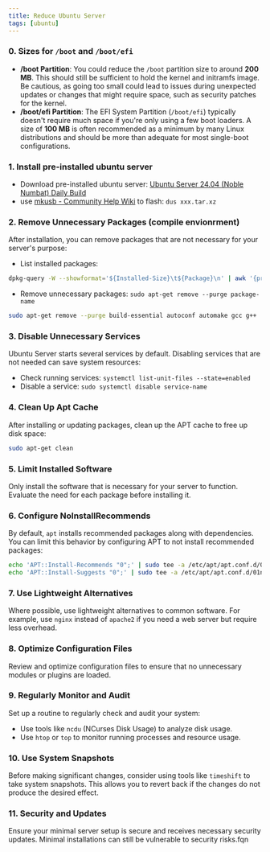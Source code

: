 ```yaml
---
title: Reduce Ubuntu Server
tags: [ubuntu]
---
```


### 0. Sizes for `/boot` and `/boot/efi`

- **/boot Partition**: You could reduce the `/boot` partition size to around **200 MB**. This should still be sufficient to hold the kernel and initramfs image. Be cautious, as going too small could lead to issues during unexpected updates or changes that might require space, such as security patches for the kernel.
- **/boot/efi Partition**: The EFI System Partition (`/boot/efi`) typically doesn't require much space if you're only using a few boot loaders. A size of **100 MB** is often recommended as a minimum by many Linux distributions and should be more than adequate for most single-boot configurations.

### 1. Install pre-installed ubuntu server 

- Download pre-installed ubuntu server: [Ubuntu Server 24.04 (Noble Numbat) Daily Build](https://cdimage.ubuntu.com/ubuntu-server/noble/daily-preinstalled/current/)
- use [mkusb - Community Help Wiki](https://help.ubuntu.com/community/mkusb) to flash: `dus xxx.tar.xz`

### 2. **Remove Unnecessary Packages** (compile envionrment)

After installation, you can remove packages that are not necessary for your server's purpose:

- List installed packages: 

```sh
dpkg-query -W --showformat='${Installed-Size}\t${Package}\n' | awk '{print $1/1024 " MB\t" $2}' | sort -n -r
```

<!--truncate--> 

- Remove unnecessary packages: `sudo apt-get remove --purge package-name`

```sh
sudo apt-get remove --purge build-essential autoconf automake gcc g++
```

### 3. **Disable Unnecessary Services**

Ubuntu Server starts several services by default. Disabling services that are not needed can save system resources:

- Check running services: `systemctl list-unit-files --state=enabled`
- Disable a service: `sudo systemctl disable service-name`

### 4. **Clean Up Apt Cache**

After installing or updating packages, clean up the APT cache to free up disk space:

```bash
sudo apt-get clean
```

### 5. **Limit Installed Software**

Only install the software that is necessary for your server to function. Evaluate the need for each package before installing it.

### 6. **Configure NoInstallRecommends**

By default, `apt` installs recommended packages along with dependencies. You can limit this behavior by configuring APT to not install recommended packages:

```bash
echo 'APT::Install-Recommends "0";' | sudo tee -a /etc/apt/apt.conf.d/01norecommends
echo 'APT::Install-Suggests "0";' | sudo tee -a /etc/apt/apt.conf.d/01norecommends
```

### 7. **Use Lightweight Alternatives**

Where possible, use lightweight alternatives to common software. For example, use `nginx` instead of `apache2` if you need a web server but require less overhead.

### 8. **Optimize Configuration Files**

Review and optimize configuration files to ensure that no unnecessary modules or plugins are loaded.

### 9. **Regularly Monitor and Audit**

Set up a routine to regularly check and audit your system:

- Use tools like `ncdu` (NCurses Disk Usage) to analyze disk usage.
- Use `htop` or `top` to monitor running processes and resource usage.

### 10. **Use System Snapshots**

Before making significant changes, consider using tools like `timeshift` to take system snapshots. This allows you to revert back if the changes do not produce the desired effect.

### 11. **Security and Updates**

Ensure your minimal server setup is secure and receives necessary security updates. Minimal installations can still be vulnerable to security risks.fqn 